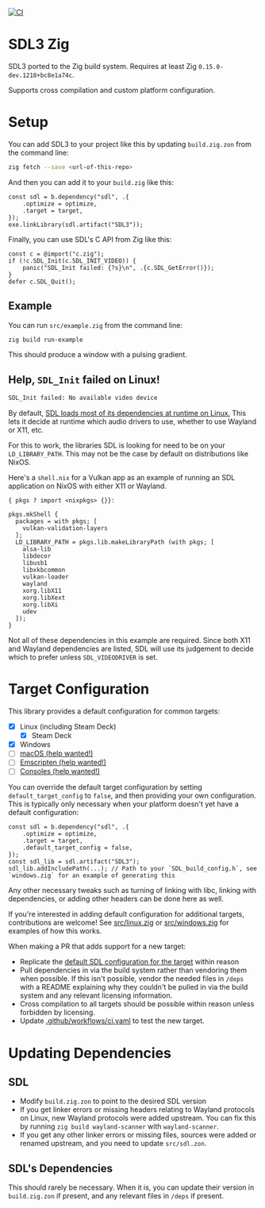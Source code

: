 [![CI](https://github.com/Games-By-Mason/sdl_zig/actions/workflows/ci.yaml/badge.svg)](https://github.com/Games-By-Mason/sdl_zig/actions)

# SDL3 Zig

SDL3 ported to the Zig build system. Requires at least Zig `0.15.0-dev.1218+bc8e1a74c`.

Supports cross compilation and custom platform configuration.

# Setup

You can add SDL3 to your project like this by updating `build.zig.zon` from the command line:
```sh
zig fetch --save <url-of-this-repo>
```

And then you can add it to your `build.zig` like this:
```zig
const sdl = b.dependency("sdl", .{
    .optimize = optimize,
    .target = target,
});
exe.linkLibrary(sdl.artifact("SDL3"));
```

Finally, you can use SDL's C API from Zig like this:
```zig
const c = @import("c.zig");
if (!c.SDL_Init(c.SDL_INIT_VIDEO)) {
    panic("SDL_Init failed: {?s}\n", .{c.SDL_GetError()});
}
defer c.SDL_Quit();
```

## Example

You can run `src/example.zig` from the command line:
```sh
zig build run-example
```

This should produce a window with a pulsing gradient.

## Help, `SDL_Init` failed on Linux!

```sh
SDL_Init failed: No available video device
```

By default, [SDL loads most of its dependencies at runtime on Linux.](https://wiki.libsdl.org/SDL3/README-linux) This lets it decide at runtime which audio drivers to use, whether to use Wayland or X11, etc.

For this to work, the libraries SDL is looking for need to be on your `LD_LIBRARY_PATH`. This may not be the case by default on distributions like NixOS.

Here's a `shell.nix` for a Vulkan app as an example of running an SDL application on NixOS with either X11 or Wayland.
```
{ pkgs ? import <nixpkgs> {}}:

pkgs.mkShell {
  packages = with pkgs; [
    vulkan-validation-layers
  ];
  LD_LIBRARY_PATH = pkgs.lib.makeLibraryPath (with pkgs; [
    alsa-lib
    libdecor
    libusb1
    libxkbcommon
    vulkan-loader
    wayland
    xorg.libX11
    xorg.libXext
    xorg.libXi
    udev
  ]);
}
```

Not all of these dependencies in this example are required. Since both X11 and Wayland dependencies are listed, SDL will use its judgement to decide which to prefer unless `SDL_VIDEODRIVER` is set.

# Target Configuration

This library provides a default configuration for common targets:
* [x] Linux (including Steam Deck)
  * [x] Steam Deck
* [x] Windows
* [ ] [macOS (help wanted!)](https://github.com/allyourcodebase/SDL3/issues/4)
* [ ] [Emscripten (help wanted!)](https://github.com/allyourcodebase/SDL3/issues/5)
* [ ] [Consoles (help wanted!)](https://github.com/allyourcodebase/SDL3/issues/6)

You can override the default target configuration by setting `default_target_config` to `false`, and then providing your own configuration. This is typically only necessary when your platform doesn't yet have a default configuration:
```zig
const sdl = b.dependency("sdl", .{
    .optimize = optimize,
    .target = target,
    .default_target_config = false,
});
const sdl_lib = sdl.artifact("SDL3");
sdl_lib.addIncludePath(...); // Path to your `SDL_build_config.h`, see `windows.zig` for an example of generating this
```

Any other necessary tweaks such as turning of linking with libc, linking with dependencies, or adding other headers can be done here as well.

If you're interested in adding default configuration for additional targets, contributions are welcome! See [src/linux.zig](src/linux.zig) or [src/windows.zig](src/windows.zig) for examples of how this works.

When making a PR that adds support for a new target:
* Replicate the [default SDL configuration for the target](https://github.com/libsdl-org/SDL/tree/main/include/build_config) within reason
* Pull dependencies in via the build system rather than vendoring them when possible. If this isn't possible, vendor the needed files in `/deps` with a README explaining why they couldn't be pulled in via the build system and any relevant licensing information.
* Cross compilation to all targets should be possible within reason unless forbidden by licensing.
* Update [.github/workflows/ci.yaml](.github/workflows/ci.yaml) to test the new target.

# Updating Dependencies

## SDL

* Modify `build.zig.zon` to point to the desired SDL version
* If you get linker errors or missing headers relating to Wayland protocols on Linux, new Wayland protocols were added upstream. You can fix this by running `zig build wayland-scanner` with `wayland-scanner`.
* If you get any other linker errors or missing files, sources were added or renamed upstream, and you need to update `src/sdl.zon`.

## SDL's Dependencies

This should rarely be necessary. When it is, you can update their version in `build.zig.zon` if present, and any relevant files in `/deps` if present.
